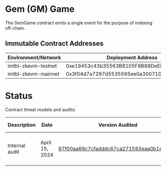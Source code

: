 # Gem (GM) Game

The GemGame contract emits a single event for the purpose of indexing off-chain.

## Immutable Contract Addresses

| Environment/Network      | Deployment Address | Commit Hash |
|--------------------------|--------------------|-------------|
| imtbl-zkevm-testnet      | 0xe19453c43b35563B8105F8B88DeEDcde999671Cb | [97f00aa69c7cfadddc67ca271593eaa0b1eac940](https://github.com/immutable/contracts/tree/97f00aa69c7cfadddc67ca271593eaa0b1eac940/contracts/games/gems)           |
| imtbl-zkevm-mainnet      | 0x3f04d7a7297d5535595ee0a30071008b54e62a03 | [97f00aa69c7cfadddc67ca271593eaa0b1eac940](https://github.com/immutable/contracts/tree/97f00aa69c7cfadddc67ca271593eaa0b1eac940/contracts/games/gems)           |

# Status

Contract threat models and audits:

| Description               | Date             |Version Audited  | Link to Report |
|---------------------------|------------------|-----------------|----------------|
| Internal audit            | April 15, 2024                | [97f00aa69c7cfadddc67ca271593eaa0b1eac940](https://github.com/immutable/contracts/tree/97f00aa69c7cfadddc67ca271593eaa0b1eac940/contracts/games/gems)                | [202404-internal-audit-gm-game](../../../../audits/games/gems/202404-internal-audit-gm-game.pdf) |              |
